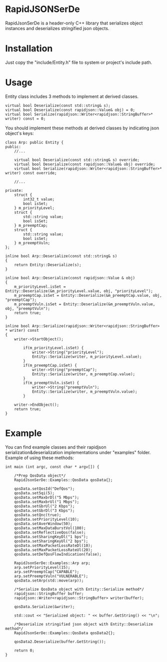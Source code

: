# RapidJSONSerDe
RapidJsonSerDe is a header-only C++ library that serializes object instances and deserializes stringified json objects.

# Installation
Just copy the "include/Entity.h" file to system or project's include path.

# Usage
Entity class includes 3 methods to implement at derived classes.

    virtual bool Deserialize(const std::string& s);
    virtual bool Deserialize(const rapidjson::Value& obj) = 0;
    virtual bool Serialize(rapidjson::Writer<rapidjson::StringBuffer>* writer) const = 0;

You should implement these methods at derived classes by indicating json object's keys:

    class Arp: public Entity {
    public:
        //...

        virtual bool Deserialize(const std::string& s) override;
        virtual bool Deserialize(const rapidjson::Value& obj) override;
        virtual bool Serialize(rapidjson::Writer<rapidjson::StringBuffer>* writer) const override;

        //...

    private:
        struct {
            int32_t value;
            bool isSet;
        } m_priorityLevel;
        struct {
            std::string value;
            bool isSet;
        } m_preemptCap;
        struct {
            std::string value;
            bool isSet;
        } m_preemptVuln;
    };

    inline bool Arp::Deserialize(const std::string& s)
    {
        return Entity::Deserialize(s);
    }

    inline bool Arp::Deserialize(const rapidjson::Value & obj)
    {
        m_priorityLevel.isSet = Entity::Deserialize(&m_priorityLevel.value, obj, "priorityLevel");
        m_preemptCap.isSet = Entity::Deserialize(&m_preemptCap.value, obj, "preemptCap");
        m_preemptVuln.isSet = Entity::Deserialize(&m_preemptVuln.value, obj, "preemptVuln");
        return true;
    }

    inline bool Arp::Serialize(rapidjson::Writer<rapidjson::StringBuffer> * writer) const
    {
        writer->StartObject();

            if(m_priorityLevel.isSet) {
                writer->String("priorityLevel");
                Entity::Serialize(writer, m_priorityLevel.value);
            }
            if(m_preemptCap.isSet) {
                writer->String("preemptCap");
                Entity::Serialize(writer, m_preemptCap.value);
            }
            if(m_preemptVuln.isSet) {
                writer->String("preemptVuln");
                Entity::Serialize(writer, m_preemptVuln.value);
            }

        writer->EndObject();
        return true;
    }

# Example
You can find example classes and their rapidjson serialization&deserialization implementations under "examples" folder. Example of using these methods:

    int main (int argc, const char * argv[]) {

        /*Prep QosData object*/
        RapidJsonSerDe::Examples::QosData qosData{};

        qosData.setQosId("DefQos");
        qosData.set5qi(5);
        qosData.setMaxbrDl("5 Mbps");
        qosData.setMaxbrUl("1 Mbps");
        qosData.setGbrUl("2 Kbps");
        qosData.setGbrDl("3 Kbps");
        qosData.setQnc(true);
        qosData.setPriorityLevel(10);
        qosData.setAverWindow(50);
        qosData.setMaxDataBurstVol(100);
        qosData.setReflectiveQos(false);
        qosData.setSharingKeyDl("1 bps");
        qosData.setSharingKeyUl("2 bps");
        qosData.setMaxPacketLossRateDl(10);
        qosData.setMaxPacketLossRateUl(20);
        qosData.setDefQosFlowIndication(false);

        RapidJsonSerDe::Examples::Arp arp;
        arp.setPriorityLevel(15);
        arp.setPreemptCap("CAPABLE");
        arp.setPreemptVuln("VULNERABLE");
        qosData.setArp(std::move(arp));

        /*Serialize QosData object with Entity::Serialize method*/
        rapidjson::StringBuffer buffer;
        rapidjson::Writer<rapidjson::StringBuffer> writer(buffer);

        qosData.Serialize(&writer);

        std::cout << "Serialized object: " << buffer.GetString() << "\n";

        /*Deserialize stringified json object with Entity::Deserialize method*/
        RapidJsonSerDe::Examples::QosData qosData2{};

        qosData2.Deserialize(buffer.GetString());

        return 0;
    }
